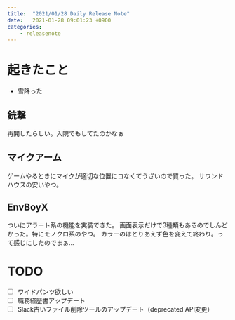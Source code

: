 ```yaml
---
title:  "2021/01/28 Daily Release Note"
date:   2021-01-28 09:01:23 +0900
categories:
    - releasenote
---
```

# 起きたこと

* 雪降った

## 銃撃

再開したらしい。入院でもしてたのかなぁ

## マイクアーム

ゲームやるときにマイクが適切な位置にコなくてうざいので買った。
サウンドハウスの安いやつ。

## EnvBoyX

ついにアラート系の機能を実装できた。
画面表示だけで3種類もあるのでしんどかった。特にモノクロ系のやつ。
カラーのはとりあえず色を変えて終わり。って感じにしたのでまぁ…

# TODO 

- [ ] ワイドパンツ欲しい
- [ ] 職務経歴書アップデート
- [ ] Slack古いファイル削除ツールのアップデート（deprecated API変更）